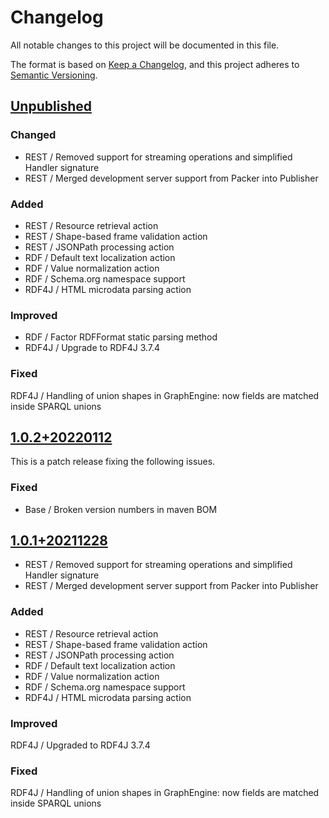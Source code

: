 # Changelog

All notable changes to this project will be documented in this file.

The format is based on [Keep a Changelog](https://keepachangelog.com/en/1.0.0/),
and this project adheres to [Semantic Versioning](https://semver.org/spec/v2.0.0.html).


## [Unpublished](https://github.com/metreeca/base/compare/v1.0.2...HEAD)

### Changed

- REST / Removed support for streaming operations and simplified Handler signature
- REST / Merged development server support from Packer into Publisher

### Added

- REST / Resource retrieval action
- REST / Shape-based frame validation action
- REST / JSONPath processing action
- RDF / Default text localization action
- RDF / Value normalization action
- RDF / Schema.org namespace support
- RDF4J / HTML microdata parsing action

### Improved

- RDF / Factor RDFFormat static parsing method
- RDF4J / Upgrade to RDF4J 3.7.4

### Fixed

RDF4J / Handling of union shapes in GraphEngine: now fields are matched inside SPARQL unions




## [1.0.2+20220112](https://github.com/metreeca/base/compare/v1.0.1...v1.0.2)

This is a patch release fixing the following issues.

### Fixed

- Base / Broken version numbers in maven BOM

## [1.0.1+20211228](https://github.com/metreeca/base/compare/v1.0.1...v0.55.0)

- REST / Removed support for streaming operations and simplified Handler signature
- REST / Merged development server support from Packer into Publisher

### Added

- REST / Resource retrieval action
- REST / Shape-based frame validation action
- REST / JSONPath processing action
- RDF / Default text localization action
- RDF / Value normalization action
- RDF / Schema.org namespace support
- RDF4J / HTML microdata parsing action

### Improved

RDF4J / Upgraded to RDF4J 3.7.4

### Fixed

RDF4J / Handling of union shapes in GraphEngine: now fields are matched inside SPARQL unions
